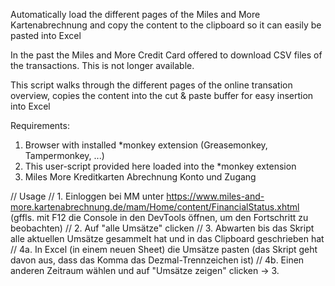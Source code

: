 Automatically load the different pages of the Miles and More Kartenabrechnung and copy the content to the clipboard so it can easily be pasted into Excel

In the past the Miles and More Credit Card offered to download CSV files of the transactions. This is not longer available. 

This script walks through the different pages of the online transation overview, copies the content into the cut & paste buffer for easy insertion into Excel

Requirements:
1. Browser with installed *monkey extension (Greasemonkey, Tampermonkey, ...)
2. This user-script provided here loaded into the *monkey extension
3. Miles More Kreditkarten Abrechnung Konto und Zugang

// Usage
// 1. Einloggen bei MM unter https://www.miles-and-more.kartenabrechnung.de/mam/Home/content/FinancialStatus.xhtml (gffls. mit F12 die Console in den DevTools öffnen, um den Fortschritt zu beobachten)
// 2. Auf "alle Umsätze" clicken
// 3. Abwarten bis das Skript alle aktuellen Umsätze gesammelt hat und in das Clipboard geschrieben hat
// 4a. In Excel (in einem neuen Sheet) die Umsätze pasten (das Skript geht davon aus, dass das Komma das Dezmal-Trennzeichen ist)
// 4b. Einen anderen Zeitraum wählen und auf "Umsätze zeigen" clicken -> 3.
